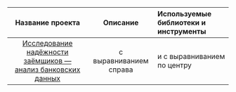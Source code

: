| Название проекта |  Описание |  Используемые библиотеки и инструменты|
| :--------------------: | :---------------------: |:---------------------------|
| [Исследование надёжности заёмщиков — анализ банковских данных](https://github.com/kittine2015/portfolio/blob/master/bank/%D0%98%D1%81%D1%81%D0%BB%D0%B5%D0%B4%D0%BE%D0%B2%D0%B0%D0%BD%D0%B8%D0%B5%20%D0%BD%D0%B0%D0%B4%D0%B5%D0%B6%D0%BD%D0%BE%D1%81%D1%82%D0%B8%20%D0%B7%D0%B0%D1%91%D0%BC%D1%89%D0%B8%D0%BA%D0%BE%D0%B2.ipynb "Заголовок ссылки") | с выравниванием справа | и с выравниванием по центру |
